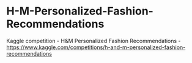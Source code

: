 # H-M-Personalized-Fashion-Recommendations
Kaggle competition - H&amp;M Personalized Fashion Recommendations - https://www.kaggle.com/competitions/h-and-m-personalized-fashion-recommendations

